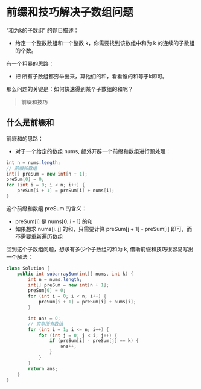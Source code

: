 # 前缀和技巧解决子数组问题

“和为k的子数组” 的题目描述：
- 给定一个整数数组和一个整数 k，你需要找到该数组中和为 k 的连续的子数组的个数。

有一个粗暴的思路：
- 把 所有子数组都穷举出来，算他们的和，看看谁的和等于k即可。

那么问题的关键是：如何快速得到某个子数组的和呢？
> 前缀和技巧

## 什么是前缀和
前缀和的思路：
- 对于一个给定的数组 nums, 额外开辟一个前缀和数组进行预处理：
```java
int n = nums.length;
// 前缀和数组
int[] preSum = new int[n + 1];
preSum[0] = 0;
for (int i = 0; i < n; i++) {
    preSum[i + 1] = preSum[i] + nums[i];
}
```

这个前缀和数组 preSum 的含义：
- preSum[i] 是 nums[0..i - 1] 的和
- 如果想求 nums[i..j] 的和，只需要计算 preSum[j + 1] - preSum[i] 即可，而不需要重新遍历数组

回到这个子数组问题，想求有多少个子数组的和为 k, 借助前缀和技巧很容易写出一个解法：
```java
class Solution {
    public int subarraySum(int[] nums, int k) {
        int n = nums.length;
        int[] preSum = new int[n + 1];
        preSum[0] = 0;
        for (int i = 0; i < n; i++) {
            preSum[i + 1] = preSum[i] + nums[i];
        }

        int ans = 0;
        // 穷举所有数组
        for (int i = 1; i <= n; i++) {
            for (int j = 0; j < i; j++) {
                if (preSum[i] - preSum[j] == k) {
                    ans++;
                }
            }
        }
        return ans;
    }
}
```